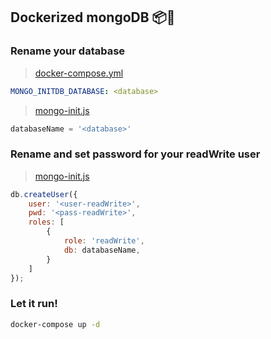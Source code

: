 ## Dockerized mongoDB 📦🍃

### Rename your database

> [docker-compose.yml](./docker-compose.yml)
```yaml
MONGO_INITDB_DATABASE: <database>
```

> [mongo-init.js](./mongodb/mongo-init.js)
```javascript
databaseName = '<database>'
```

### Rename and set password for your readWrite user

> [mongo-init.js](./mongodb/mongo-init.js)
```javascript
db.createUser({
    user: '<user-readWrite>',
    pwd: '<pass-readWrite>',
    roles: [
        {
            role: 'readWrite',
            db: databaseName,
        }
    ]
});
```

### Let it run!

```zsh
docker-compose up -d
```